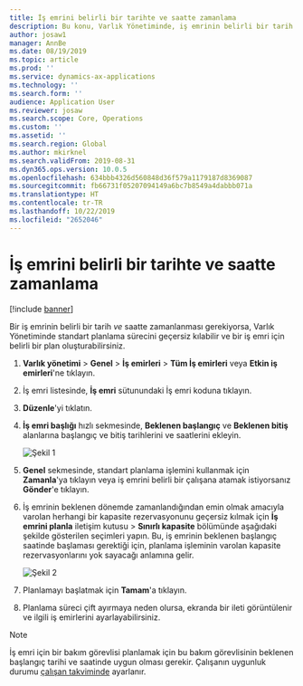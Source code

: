 ```yaml
---
title: İş emrini belirli bir tarihte ve saatte zamanlama
description: Bu konu, Varlık Yönetiminde, iş emrinin belirli bir tarih ve saate nasıl planlanacağını açıklamaktadır.
author: josaw1
manager: AnnBe
ms.date: 08/19/2019
ms.topic: article
ms.prod: ''
ms.service: dynamics-ax-applications
ms.technology: ''
ms.search.form: ''
audience: Application User
ms.reviewer: josaw
ms.search.scope: Core, Operations
ms.custom: ''
ms.assetid: ''
ms.search.region: Global
ms.author: mkirknel
ms.search.validFrom: 2019-08-31
ms.dyn365.ops.version: 10.0.5
ms.openlocfilehash: 634bbb4326d560848d36f579a1179187d8369087
ms.sourcegitcommit: fb66731f05207094149a6bc7b8549a4dabbb071a
ms.translationtype: HT
ms.contentlocale: tr-TR
ms.lasthandoff: 10/22/2019
ms.locfileid: "2652046"
---
```

# <a name="schedule-work-order-on-specific-date-and-time"></a>İş emrini belirli bir tarihte ve saatte zamanlama

[!include [banner](../../includes/banner.md)]

 

Bir iş emrinin belirli bir tarih *ve* saatte zamanlanması gerekiyorsa, Varlık Yönetiminde standart planlama sürecini geçersiz kılabilir ve bir iş emri için belirli bir plan oluşturabilirsiniz.

1. **Varlık yönetimi** > **Genel** > **İş emirleri** > **Tüm İş emirleri** veya **Etkin iş emirleri**'ne tıklayın.

2. İş emri listesinde, **İş emri** sütunundaki İş emri koduna tıklayın.

3. **Düzenle**'yi tıklatın.

4. **İş emri başlığı** hızlı sekmesinde, **Beklenen başlangıç** ve **Beklenen bitiş** alanlarına başlangıç ve bitiş tarihlerini ve saatlerini ekleyin.

    ![Şekil 1](media/05-work-order-scheduling.png)

5. **Genel** sekmesinde, standart planlama işlemini kullanmak için **Zamanla**'ya tıklayın veya iş emrini belirli bir çalışana atamak istiyorsanız **Gönder**'e tıklayın.

6. İş emrinin beklenen dönemde zamanlandığından emin olmak amacıyla varolan herhangi bir kapasite rezervasyonunu geçersiz kılmak için **İş emrini planla** iletişim kutusu > **Sınırlı kapasite** bölümünde aşağıdaki şekilde gösterilen seçimleri yapın. Bu, iş emrinin beklenen başlangıç saatinde başlaması gerektiği için, planlama işleminin varolan kapasite rezervasyonlarını yok sayacağı anlamına gelir.

    ![Şekil 2](media/06-work-order-scheduling.png)

7. Planlamayı başlatmak için **Tamam**'a tıklayın.

8. Planlama süreci çift ayırmaya neden olursa, ekranda bir ileti görüntülenir ve ilgili iş emirlerini ayarlayabilirsiniz.

>[!NOTE]
>İş emri için bir bakım görevlisi planlamak için bu bakım görevlisinin beklenen başlangıç tarihi ve saatinde uygun olması gerekir. Çalışanın uygunluk durumu [çalışan takviminde](../work-order-scheduling/maintenance-worker-calendar-and-scheduling.md) ayarlanır. 

